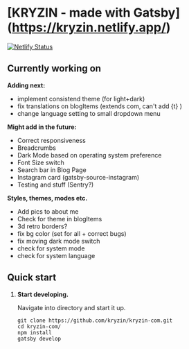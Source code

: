 # [KRYZIN - made with Gatsby] (https://kryzin.netlify.app/)

[![Netlify Status](https://api.netlify.com/api/v1/badges/057db4e3-0b0b-4fa6-9ff0-df60a20f3780/deploy-status)](https://app.netlify.com/sites/kryzin/deploys)

## Currently working on

**Adding next:**

- implement consistend theme (for light+dark)
- fix translations on blogItems (extends com, can't add {t} )
- change language setting to small dropdown menu

**Might add in the future:**

- Correct responsiveness
- Breadcrumbs
- Dark Mode based on operating system preference
- Font Size switch
- Search bar in Blog Page
- Instagram card (gatsby-source-instagram)
- Testing and stuff (Sentry?)

**Styles, themes, modes etc.**

- Add pics to about me
- Check for theme in blogItems
- 3d retro borders?
- fix bg color (set for all + correct bugs)
- fix moving dark mode switch
- check for system mode
- check for system language

## Quick start

1. **Start developing.**

    Navigate into directory and start it up.

    ```shell
    git clone https://github.com/kryzin/kryzin-com.git
    cd kryzin-com/
    npm install
    gatsby develop
    ```
